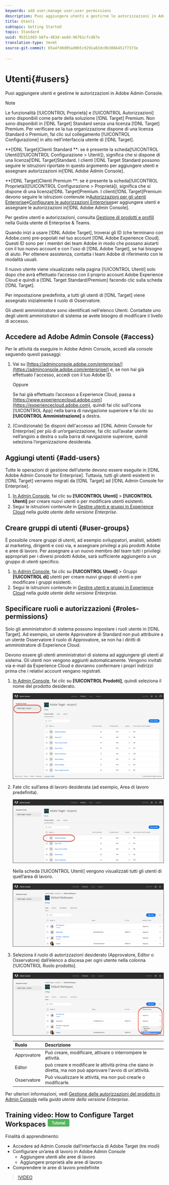 ```yaml
---
keywords: add user;manage user;user permissions
description: Puoi aggiungere utenti e gestirne le autorizzazioni in Adobe Admin Console.
title: Utenti
subtopic: Getting Started
topic: Standard
uuid: 9b311dd3-b8fa-483d-aedd-96761cfcd67e
translation-type: tm+mt
source-git-commit: 65a4fd0d05ad065c9291a83dc0b3066451f7373e

---
```



# Utenti{#users}

Puoi aggiungere utenti e gestirne le autorizzazioni in Adobe Admin Console.

>[!NOTE]
>
>Le funzionalità [!UICONTROL Proprietà] e [!UICONTROL Autorizzazioni] sono disponibili come parte della soluzione [!DNL Target] Premium. Non sono disponibili in [!DNL Target] Standard senza una licenza [!DNL Target] Premium.
>Per verificare se la tua organizzazione dispone di una licenza Standard o Premium, fai clic sul collegamento [!UICONTROL Configurazione] in alto nell’interfaccia utente di [!DNL Target].
>
>**[!DNL Target]Clienti  Standard **: se è presente la scheda[!UICONTROL Utenti]([!UICONTROL Configurazione > Utenti]), significa che si dispone di una licenza[!DNL Target]Standard. I clienti [!DNL Target Standard possono seguire le istruzioni riportate in questo argomento per aggiungere utenti e assegnare autorizzazioni in[!DNL Adobe Admin Console].
>
>**[!DNL Target]Clienti  Premium **: se è presente la scheda[!UICONTROL Proprietà]([!UICONTROL Configurazione > Proprietà]), significa che si dispone di una licenza[!DNL Target]Premium. I clienti[!DNL Target]Premium devono seguire le istruzioni contenute in[Autorizzazioni per gli utenti Enterprise](/help/administrating-target/c-user-management/property-channel/property-channel.md)e[Configurare le autorizzazioni Enterprise](/help/administrating-target/c-user-management/property-channel/properties-overview.md)per aggiungere utenti e assegnare le autorizzazioni in[!DNL Adobe Admin Console].

Per gestire utenti e autorizzazioni, consulta [Gestione di prodotti e profili](https://helpx.adobe.com/enterprise/using/manage-products-and-profiles.html) nella Guida utente di Enterprise &amp; Teams.

Quando inizi a usare [!DNL Adobe Target], troverai gli ID (che terminano con Adobe.com) pre-popolati nel tuo account [!DNL Adobe Experience Cloud]. Questi ID sono per i membri dei team Adobe in modo che possano aiutarti con il tuo nuovo account e con l&#39;uso di [!DNL Adobe Target], se hai bisogno di aiuto. Per ottenere assistenza, contatta i team Adobe di riferimento con le modalità usuali.

Il nuovo utente viene visualizzato nella pagina [!UICONTROL Utenti] solo dopo che avrà effettuato l’accesso con il proprio account Adobe Experience Cloud e quindi a [!DNL Target Standard/Premium] facendo clic sulla scheda [!DNL Target].

Per impostazione predefinita, a tutti gli utenti di [!DNL Target] viene assegnato inizialmente il ruolo di Osservatore.

Gli utenti amministratore sono identificati nell&#39;elenco Utenti. Contattate uno degli utenti amministratori di sistema se avete bisogno di modificare il livello di accesso.

## Accedere ad Adobe Admin Console {#access}

Per le attività da eseguire in Adobe Admin Console, accedi alla console seguendo questi passaggi:

1. Vai su [https://adminconsole.adobe.com/enterprise/](https://adminconsole.adobe.com/enterprise/) e, se non hai già effettuato l&#39;accesso, accedi con il tuo Adobe ID.

   Oppure

   Se hai già effettuato l’accesso a Experience Cloud, passa a [https://www.experiencecloud.adobe.com](https://experiencecloud.adobe.com), quindi fai clic sull’icona [!UICONTROL App] nella barra di navigazione superiore e fai clic su **[!UICONTROL Amministrazione]** a destra.

1. (Condizionale) Se disponi dell&#39;accesso ad [!DNL Admin Console for Enterprise] per più di un’organizzazione, fai clic sull’avatar utente nell’angolo a destra o sulla barra di navigazione superiore, quindi seleziona l’organizzazione desiderata.

## Aggiungi utenti {#add-users}

Tutte le operazioni di gestione dell’utente devono essere eseguite in [!DNL Adobe Admin Console for Enterprise]. Tuttavia, tutti gli utenti esistenti in [!DNL Target] verranno migrati da [!DNL Target] ad [!DNL Admin Console for Enterprise].

1. [In Admin Console](../../../administrating-target/c-user-management/c-user-management/user-management.md#section_79796E0227D048F59BAE0AB02E544EBE), fai clic su **[!UICONTROL Utenti]** > **[!UICONTROL Utenti]** per creare nuovi utenti o per modificare utenti esistenti.
1. Segui le istruzioni contenute in [Gestire utenti e gruppi in Experience Cloud](https://helpx.adobe.com/enterprise/help/users.html) nella *guida utente della versione Enterprise*.

## Creare gruppi di utenti {#user-groups}

È possibile creare gruppi di utenti, ad esempio sviluppatori, analisti, addetti al marketing, dirigenti e così via, e assegnare privilegi a più prodotti Adobe e aree di lavoro. Per assegnare a un nuovo membro del team tutti i privilegi appropriati per i diversi prodotti Adobe, sarà sufficiente aggiungerlo a un gruppo di utenti specifico.

1. [In Admin Console](../../../administrating-target/c-user-management/c-user-management/user-management.md#section_79796E0227D048F59BAE0AB02E544EBE), fai clic su **[!UICONTROL Utenti]** > Gruppi **[!UICONTROL di]** utenti per creare nuovi gruppi di utenti o per modificare i gruppi esistenti.
1. Segui le istruzioni contenute in [Gestire utenti e gruppi in Experience Cloud](https://helpx.adobe.com/enterprise/help/users.html) nella *guida utente della versione Enterprise*.

## Specificare ruoli e autorizzazioni {#roles-permissions}

Solo gli amministratori di sistema possono impostare i ruoli utente in [!DNL Target]. Ad esempio, un utente Approvatore di Standard non può attribuire a un utente Osservatore il ruolo di Approvatore, se non ha i diritti di amministratore di Experience Cloud.

Devono essere gli utenti amministratori di sistema ad aggiungere gli utenti al sistema. Gli utenti non vengono aggiunti automaticamente. Vengono invitati via e-mail da Experience Cloud e dovranno confermare i propri indirizzi prima che i relativi account vengano registrati.

1. [In Admin Console](../../../administrating-target/c-user-management/c-user-management/user-management.md#section_79796E0227D048F59BAE0AB02E544EBE), fai clic su **[!UICONTROL Prodotti]**, quindi seleziona il nome del prodotto desiderato.

   ![Scheda Prodotti](/help/administrating-target/c-user-management/c-user-management/assets/workspace-new.png)

1. Fate clic sull’area di lavoro desiderata (ad esempio, Area di lavoro predefinita).

   ![Area di lavoro predefinita](/help/administrating-target/c-user-management/c-user-management/assets/default-workspace.png)

   Nella scheda [!UICONTROL Utenti] vengono visualizzati tutti gli utenti di quell’area di lavoro.

   ![configurazione degli utenti](/help/administrating-target/c-user-management/c-user-management/assets/configuration_users-new.png)

1. Seleziona il ruolo di autorizzazioni desiderato (Approvatore, Editor o Osservatore) dall’elenco a discesa per ogni utente nella colonna [!UICONTROL Ruolo prodotto].

   ![Elenco a discesa Ruolo prodotto](/help/administrating-target/c-user-management/c-user-management/assets/product-role.png)

   | Ruolo | Descrizione |
   |--- |--- |
   | Approvatore | Può creare, modificare, attivare o interrompere le attività. |
   | Editor | può creare e modificare le attività prima che siano in diretta, ma non può approvare l&#39;avvio di un&#39;attività. |
   | Osservatore | Può visualizzare le attività, ma non può crearle o modificarle. |

Per ulteriori informazioni, vedi [Gestione delle autorizzazioni del prodotto in Admin Console](https://helpx.adobe.com/enterprise/help/manage-permissions-and-roles.html) nella *guida utente della versione Enterprise*.

## Training video: How to Configure Target Workspaces ![Tutorial badge](/help/assets/tutorial.png)

Finalità di apprendimento:

* Accedere ad Admin Console dall’interfaccia di Adobe Target (tre modi)
* Configurare un’area di lavoro in Adobe Admin Console
   * Aggiungere utenti alle aree di lavoro
   * Aggiungere proprietà alle aree di lavoro
* Comprendere le aree di lavoro predefinite

>[!VIDEO](https://video.tv.adobe.com/v/19463/)
